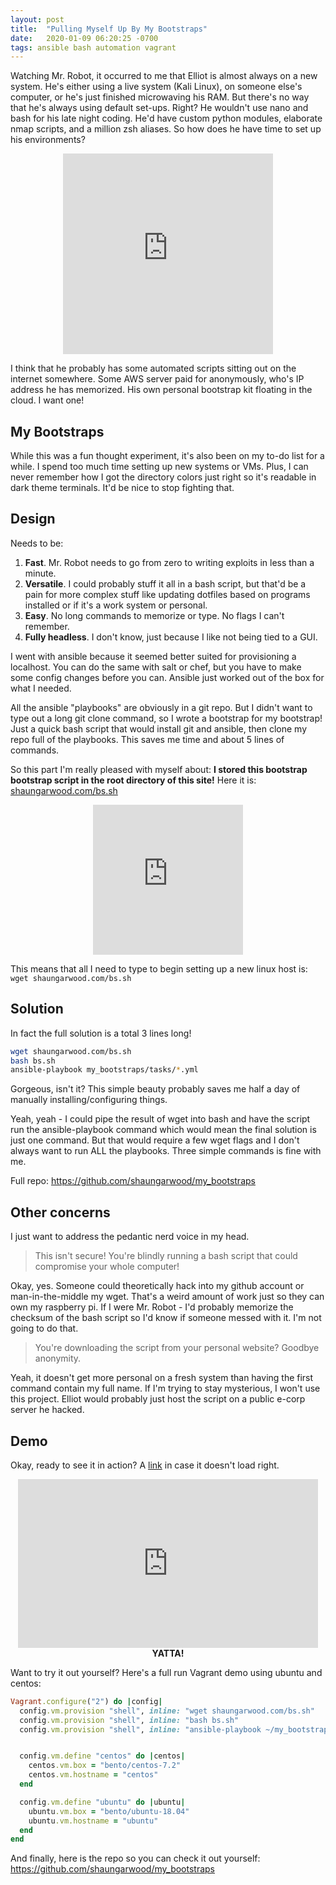 ```yaml
---
layout: post
title:  "Pulling Myself Up By My Bootstraps"
date:   2020-01-09 06:20:25 -0700
tags: ansible bash automation vagrant
---
```


Watching Mr. Robot, it occurred to me that Elliot is almost always on a new system. He's either using a live system (Kali Linux), on someone else's computer, or he's just finished microwaving his RAM. But there's no way that he's always using default set-ups. Right? He wouldn't use nano and bash for his late night coding. He'd have custom python modules, elaborate nmap scripts, and a million zsh aliases. So how does he have time to set up his environments?

<center>
  <iframe src="https://giphy.com/embed/ZKQpx4TYrxTtS" width="336" height="321" frameBorder="0" allowFullScreen>
  </iframe>
</center>

I think that he probably has some automated scripts sitting out on the internet somewhere. Some AWS server paid for anonymously, who's IP address he has memorized. His own personal bootstrap kit floating in the cloud. I want one!

## My Bootstraps

While this was a fun thought experiment, it's also been on my to-do list for a while. I spend too much time setting up new systems or VMs. Plus, I can never remember how I got the directory colors just right so it's readable in dark theme terminals. It'd be nice to stop fighting that.

## Design

Needs to be:
1. **Fast**. Mr. Robot needs to go from zero to writing exploits in less than a minute.
2. **Versatile**. I could probably stuff it all in a bash script, but that'd be a pain for more complex stuff like updating dotfiles based on programs installed or if it's a work system or personal.
3. **Easy**. No long commands to memorize or type. No flags I can't remember.
4. **Fully headless**. I don't know, just because I like not being tied to a GUI.

I went with ansible because it seemed better suited for provisioning a localhost. You can do the same with salt or chef, but you have to make some config changes before you can. Ansible just worked out of the box for what I needed.

All the ansible "playbooks" are obviously in a git repo. But I didn't want to type out a long git clone command, so I wrote a bootstrap for my bootstrap! Just a quick bash script that would install git and ansible, then clone my repo full of the playbooks. This saves me time and about 5 lines of commands.

So this part I'm really pleased with myself about: **I stored this bootstrap bootstrap script in the root directory of this site!** Here it is:
<a href="https://shaungarwood.com/bs.sh">shaungarwood.com/bs.sh</a>

<center>
  <iframe src="https://giphy.com/embed/146OLb5nrHt3Co" width="240" height="240" frameBorder="0" class="giphy-embed" allowFullScreen>
  </iframe>
</center>

This means that all I need to type to begin setting up a new linux host is:
```wget shaungarwood.com/bs.sh```

## Solution

In fact the full solution is a total 3 lines long!

```bash
wget shaungarwood.com/bs.sh
bash bs.sh
ansible-playbook my_bootstraps/tasks/*.yml
```

Gorgeous, isn't it? This simple beauty probably saves me half a day of manually installing/configuring things.

Yeah, yeah - I could pipe the result of wget into bash and have the script run the ansible-playbook command which would mean the final solution is just one command. But that would require a few wget flags and I don't always want to run ALL the playbooks. Three simple commands is fine with me.

Full repo:
<a href="https://github.com/shaungarwood/my_bootstraps">https://github.com/shaungarwood/my_bootstraps</a>

## Other concerns

I just want to address the pedantic nerd voice in my head.

> This isn't secure! You're blindly running a bash script that could compromise your whole computer!

Okay, yes. Someone could theoretically hack into my github account or man-in-the-middle my wget. That's a weird amount of work just so they can own my raspberry pi. If I were Mr. Robot - I'd probably memorize the checksum of the bash script so I'd know if someone messed with it. I'm not going to do that.

> You're downloading the script from your personal website? Goodbye anonymity.

Yeah, it doesn't get more personal on a fresh system than having the first command contain my full name. If I'm trying to stay mysterious, I won't use this project. Elliot would probably just host the script on a public e-corp server he hacked.

## Demo

Okay, ready to see it in action? A <a href="https://asciinema.org/a/oOVnonDr00420VksGn99HN8H9">link</a> in case it doesn't load right.

<center>
  <script id="asciicast-oOVnonDr00420VksGn99HN8H9" src="https://asciinema.org/a/oOVnonDr00420VksGn99HN8H9.js?speed=1.1&size=medium" async>
  </script>
</center>

<center>
  <iframe src="https://giphy.com/embed/RPwrO4b46mOdy" width="480" height="270" frameBorder="0" class="giphy-embed" allowFullScreen>
  </iframe>
</center>
<center><b>YATTA!</b></center>


Want to try it out yourself? Here's a full run Vagrant demo using ubuntu and centos:
```ruby
Vagrant.configure("2") do |config|
  config.vm.provision "shell", inline: "wget shaungarwood.com/bs.sh"
  config.vm.provision "shell", inline: "bash bs.sh"
  config.vm.provision "shell", inline: "ansible-playbook ~/my_bootstraps/tasks/*.yml"


  config.vm.define "centos" do |centos|
    centos.vm.box = "bento/centos-7.2"
    centos.vm.hostname = "centos"
  end

  config.vm.define "ubuntu" do |ubuntu|
    ubuntu.vm.box = "bento/ubuntu-18.04"
    ubuntu.vm.hostname = "ubuntu"
  end
end
```

And finally, here is the repo so you can check it out yourself:
<a href="https://github.com/shaungarwood/my_bootstraps">https://github.com/shaungarwood/my_bootstraps</a>
